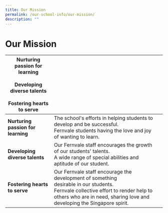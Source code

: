 ```yaml
---
title: Our Mission
permalink: /our-school-info/our-mission/
description: ""
---
```

# Our Mission

|  **Nurturing passion for learning <br><br>Developing diverse talents<br><br>Fostering hearts to serve**         |                                                                                              |   |
|--------------------------------|-------------------------------------------------------------------------------------------------------------------------------------------------|---|
| **Nurturing passion for learning** | The school's efforts in helping students to develop and be successful.<br>Fernvale students having the love and joy of wanting to learn.                                                                          |   |
| **Developing diverse talents**     | Our Fernvale staff encourages the growth of our students' talents.<br>A wide range of special abilities and aptitude of our student.                                                                              |   |
| **Fostering hearts to serve**      | Our Fernvale staff encourage the development of something<br>desirable in our students.<br>Fernvale collective effort to render help to others who are in need, sharing love and developing the Singapore spirit. |   |